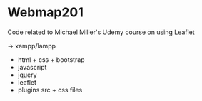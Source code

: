 # Webmap201
Code related to Michael Miller's Udemy course on using Leaflet 

-> xampp/lampp

* html + css + bootstrap
* javascript
* jquery
* leaflet
* plugins src + css files

